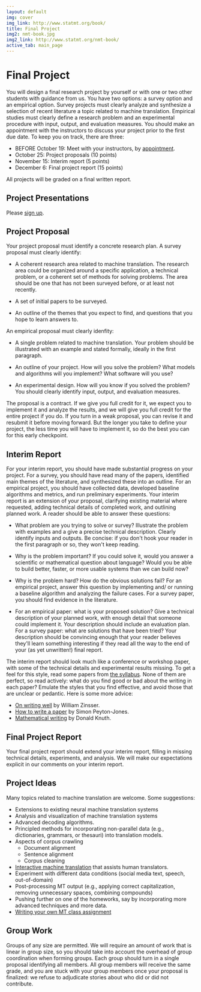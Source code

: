 ```yaml
---
layout: default
img: cover
img_link: http://www.statmt.org/book/
title: Final Project
img2: nmt-book.jpg
img2_link: http://www.statmt.org/nmt-book/
active_tab: main_page 
---
```


Final Project
=============

You will design a final research project by yourself or with one or two other
students with guidance from us. You have two options: a survey option and an 
empirical option. Survey projects must clearly analyze and synthesize a selection
of recent literature a topic related to machine translation. Empirical studies 
must clearly define a research problem and an experimental procedure with 
input, output, and evaluation measures. You should make an appointment with
the instructors to discuss your project prior to the first due date. To
keep you on track, there are three:

* BEFORE October 19: Meet with your instructors, by [appointment](https://docs.google.com/document/d/1DVmTdxl9WqlrV7VVZB5uw5ix5WtnEmfGLrGk2JHueUo/edit?usp=sharing).
* October 25: Project proposals (10 points)
* November 15: Interim report (5 points)
* December 6: Final project report (15 points)

All projects will be graded on a final written report.

Project Presentations
---------------------

Please [sign up](https://docs.google.com/document/d/11EIsdE9jDcn4bFHeGr1W269Kpz_ayvUVayMRspOIhAY/edit?usp=sharing).

Project Proposal
----------------
Your project proposal must identify a concrete research plan. A survey
proposal must clearly identify:

* A coherent research area related to machine translation. The research
area could be organized around a specific application, a technical 
problem, or a coherent set of methods for solving problems. The area
should be one that has not been surveyed before, or at least not 
recently.

* A set of initial papers to be surveyed.

* An outline of the themes that you expect to find, and questions that
you hope to learn answers to.

An empirical proposal must clearly idenfity:

* A single problem related to machine translation. Your problem should
be illustrated with an example and stated formally, ideally in the first
paragraph.

* An outline of your project. How will you solve the problem? What models 
and algorithms will you implement? What software will you use? 

* An experimental design. How will you know if you solved the problem?
You should clearly identify input, output, and evaluation measures.

The proposal is a contract. If we give you full credit for it, we expect
you to implement it and analyze the results, and we will give you full 
credit for the entire project if you do. If you turn in a weak proposal, 
you can revise it and resubmit it before moving forward. But the longer you 
take to define your project, the less time you will have to implement it, so
do the best you can for this early checkpoint.

Interim Report
--------------

For your interim report, you should have made substantial progress
on your project. For a survey, you should have read many of the papers,
identified main themes of the literature, and synthesized these into an 
outline. For an empirical project, you should have collected data, developed
baseline algorithms and metrics, and run preliminary experiments. Your 
interim report is an extension of your proposal, clarifying existing
material where requested, adding technical details of completed work, and 
outlining planned work. A reader should be able to answer these questions:

* What problem are you trying to solve or survey? Illustrate the problem with
examples and a give a precise technical description. Clearly identify inputs
and outputs. Be concise: if you don't hook your reader in the first paragraph
or so, they won't keep reading.

* Why is the problem important? If you could solve it, would you answer 
a scientific or mathematical question about language? Would you be able to 
build better, faster, or more usable systems than we can build now?

* Why is the problem hard? How do the obvious solutions fail? For an 
empirical project, answer this question by implementing and/ or running a 
baseline algorithm and analyzing the failure cases. For a survey paper, you
should find evidence in the literature.

* For an empirical paper: what is your proposed solution? Give a technical
description of your planned work, with enough detail that someone could
implement it. Your description should include an evaluation plan. For a 
survey paper: what are solutions that have been tried? Your description
should be convincing enough that your reader believes they'll learn
something interesting if they read all the way to the end of your 
(as yet unwritten!) final report.

The interim report should look much like a conference or workshop paper, with
some of the technical details and experimental results missing. To get a feel
for this style, read some papers from [the syllabus](syllabus.html). None of
them are perfect, so read actively: what do you find good or bad
about the writing in each paper? Emulate the styles that you find effective, 
and avoid those that are unclear or pedantic. Here is some more advice:

* [On writing well](http://www.amazon.com/Writing-Well-30th-Anniversary-Edition/dp/0060891548) by William Zinsser.
* [How to write a paper](http://research.microsoft.com/en-us/um/people/simonpj/papers/giving-a-talk/writing-a-paper-slides.pdf) by Simon Peyton-Jones.
* [Mathematical writing](http://jmlr.org/reviewing-papers/knuth_mathematical_writing.pdf) by Donald Knuth.

Final Project Report
--------------------------------------------

Your final project report should extend your interim report, filling in 
missing technical details, experiments, and analysis. We will make our
expectations explicit in our comments on your interim report.

Project Ideas
-------------

Many topics related to machine translation are welcome. Some suggestions:

* Extensions to existing neural machine translation systems
* Analysis and visualization of machine translation systems
* Advanced decoding algorithms.
* Principled methods for incorporating non-parallel data 
  (e.g., dictionaries, grammars, or thesauri) into translation models.
* Aspects of corpus crawling
  * Document alignment
  * Sentence alignment
  * Corpus cleaning
* [Interactive machine translation](http://www.casmacat.eu/) that assists human translators.
* Experiment with different data conditions (social media text, speech, out-of-domain)
* Post-processing MT output (e.g., applying correct capitalization, removing unnecessary spaces,
  combining compounds)
* Pushing further on one of the homeworks, say by incorporating more advanced techniques and more
  data.
* [Writing your own MT class assignment](http://mt-class.org/penn/project.html)

Group Work
----------
Groups of any size are permitted. We will require an amount of work 
that is linear in group size, so you should take into account the overhead 
of group coordination when forming groups. Each group should turn in a single 
proposal identifying all members. All group members will receive the same grade, 
and you are stuck with your group members once your proposal is finalized: we 
refuse to adjudicate stories about who did or did not contribute. 


